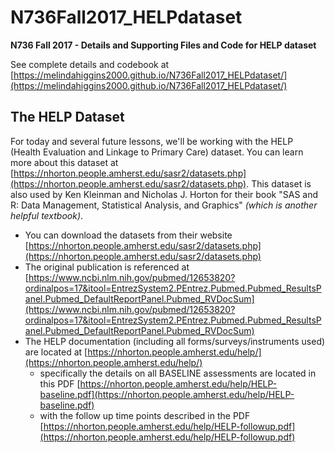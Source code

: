 # N736Fall2017_HELPdataset

**N736 Fall 2017 - Details and Supporting Files and Code for HELP dataset**

See complete details and codebook at [https://melindahiggins2000.github.io/N736Fall2017_HELPdataset/](https://melindahiggins2000.github.io/N736Fall2017_HELPdataset/)

## The HELP Dataset 

For today and several future lessons, we'll be working with the HELP (Health Evaluation and Linkage to Primary Care) dataset. You can learn more about this dataset at [https://nhorton.people.amherst.edu/sasr2/datasets.php](https://nhorton.people.amherst.edu/sasr2/datasets.php). This dataset is also used by Ken Kleinman and Nicholas J. Horton for their book "SAS and R: Data Management, Statistical Analysis, and Graphics" _(which is another helpful textbook)_.

* You can download the datasets from their website [https://nhorton.people.amherst.edu/sasr2/datasets.php](https://nhorton.people.amherst.edu/sasr2/datasets.php)
* The original publication is referenced at [https://www.ncbi.nlm.nih.gov/pubmed/12653820?ordinalpos=17&itool=EntrezSystem2.PEntrez.Pubmed.Pubmed_ResultsPanel.Pubmed_DefaultReportPanel.Pubmed_RVDocSum](https://www.ncbi.nlm.nih.gov/pubmed/12653820?ordinalpos=17&itool=EntrezSystem2.PEntrez.Pubmed.Pubmed_ResultsPanel.Pubmed_DefaultReportPanel.Pubmed_RVDocSum)
* The HELP documentation (including all forms/surveys/instruments used) are located at [https://nhorton.people.amherst.edu/help/](https://nhorton.people.amherst.edu/help/)
    - specifically the details on all BASELINE assessments are located in this PDF [https://nhorton.people.amherst.edu/help/HELP-baseline.pdf](https://nhorton.people.amherst.edu/help/HELP-baseline.pdf)
    - with the follow up time points described in the PDF [https://nhorton.people.amherst.edu/help/HELP-followup.pdf](https://nhorton.people.amherst.edu/help/HELP-followup.pdf)